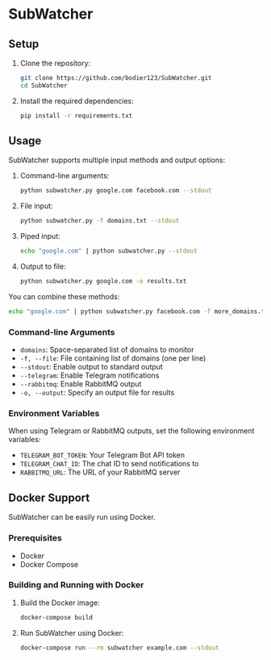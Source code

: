 # SubWatcher

## Setup

1. Clone the repository:
   ```bash
   git clone https://github.com/bodier123/SubWatcher.git
   cd SubWatcher
   ```

2. Install the required dependencies:
   ```bash
   pip install -r requirements.txt
   ```

## Usage

SubWatcher supports multiple input methods and output options:

1. Command-line arguments:
   ```bash
   python subwatcher.py google.com facebook.com --stdout
   ```

2. File input:
   ```bash
   python subwatcher.py -f domains.txt --stdout
   ```

3. Piped input:
   ```bash
   echo "google.com" | python subwatcher.py --stdout
   ```

4. Output to file:
   ```bash
   python subwatcher.py google.com -o results.txt
   ```

You can combine these methods:
```bash
echo "google.com" | python subwatcher.py facebook.com -f more_domains.txt -o results.txt --stdout --telegram
```

### Command-line Arguments

- `domains`: Space-separated list of domains to monitor
- `-f, --file`: File containing list of domains (one per line)
- `--stdout`: Enable output to standard output
- `--telegram`: Enable Telegram notifications
- `--rabbitmq`: Enable RabbitMQ output
- `-o, --output`: Specify an output file for results

### Environment Variables

When using Telegram or RabbitMQ outputs, set the following environment variables:

- `TELEGRAM_BOT_TOKEN`: Your Telegram Bot API token
- `TELEGRAM_CHAT_ID`: The chat ID to send notifications to
- `RABBITMQ_URL`: The URL of your RabbitMQ server

## Docker Support

SubWatcher can be easily run using Docker.

### Prerequisites

- Docker
- Docker Compose

### Building and Running with Docker

1. Build the Docker image:
   ```bash
   docker-compose build
   ```

2. Run SubWatcher using Docker:
   ```bash
   docker-compose run --rm subwatcher example.com --stdout
   ```
